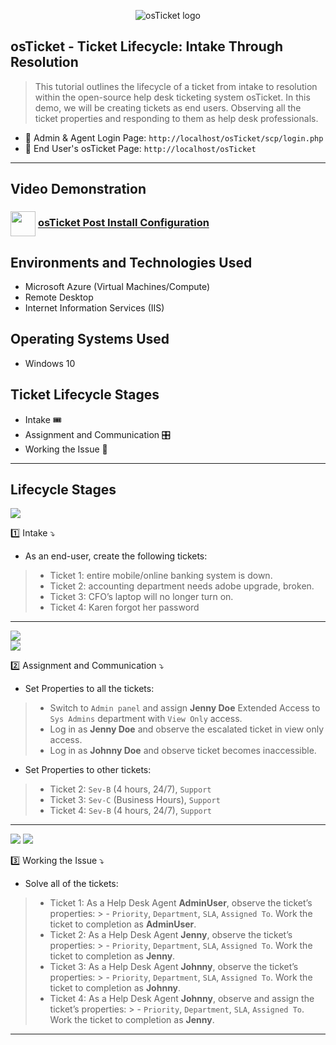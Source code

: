 <p align="center">
<img src="https://i.imgur.com/Clzj7Xs.png" alt="osTicket logo"/>
</p>

## osTicket - Ticket Lifecycle: Intake Through Resolution ##
> This tutorial outlines the lifecycle of a ticket from intake to resolution within the open-source help desk ticketing system osTicket. In this demo, we will be creating tickets as end users. Observing all the ticket properties and responding to them as help desk professionals.
 - 🔗 Admin & Agent Login Page: `http://localhost/osTicket/scp/login.php`
 - 🔗 End User's osTicket Page: `http://localhost/osTicket` <br />
---

## Video Demonstration ##
### [<img src="https://img.icons8.com/?size=100&id=19318&format=png&color=000000" align="center" width="40" height="40">](https://www.youtube.com/channel/UC9YvuJxKB94ByhwCfZQ_5Kg) [osTicket Post Install Configuration](https://youtu.be/7HAPxk8Glic)

<h2>Environments and Technologies Used</h2>

- Microsoft Azure (Virtual Machines/Compute)
- Remote Desktop
- Internet Information Services (IIS)

<h2>Operating Systems Used </h2>

- Windows 10 </b>

<h2>Ticket Lifecycle Stages</h2>

- Intake 🎟️
- Assignment and Communication 🎛️
- Working the Issue 👷
---

<h2>Lifecycle Stages</h2>

<img src="https://github.com/user-attachments/assets/50b9c74e-b39e-475e-b230-e8c77e69474a" /> <br />

1️⃣ Intake ⤵️
- As an end-user, create the following tickets:
> - Ticket 1: entire mobile/online banking system is down.
> - Ticket 2: accounting department needs adobe upgrade, broken.
> - Ticket 3: CFO’s laptop will no longer turn on.
> - Ticket 4: Karen forgot her password
---

<img src="https://github.com/user-attachments/assets/d92b5db3-cf2b-4066-8aef-83065d63b092" /> <br />
<img src="https://github.com/user-attachments/assets/9a468cd5-7fc8-47b2-8036-a8ba74108b8f" /> <br />

2️⃣ Assignment and Communication ⤵️
- Set Properties to all the tickets:
> - Switch to `Admin panel` and assign **Jenny Doe** Extended Access to `Sys Admins` department with `View Only` access.
> - Log in as **Jenny Doe** and observe the escalated ticket in view only access.
> - Log in as **Johnny Doe** and observe ticket becomes inaccessible.
- Set Properties to other tickets:
> - Ticket 2: `Sev-B` (4 hours, 24/7), `Support`
> - Ticket 3: `Sev-C` (Business Hours), `Support`
> - Ticket 4: `Sev-B` (4 hours, 24/7), `Support` 
---

<img src="https://github.com/user-attachments/assets/edce1b88-f744-491d-8bed-b8913de96cce" />
<img src="https://github.com/user-attachments/assets/c94bf4a4-eab1-4004-87a9-837837d14a15" /> <br />

3️⃣ Working the Issue ⤵️
- Solve all of the tickets:
> - Ticket 1: As a Help Desk Agent **AdminUser**, observe the ticket’s properties:
    > - `Priority`, `Department`, `SLA`, `Assigned To`. Work the ticket to completion as **AdminUser**.
> - Ticket 2: As a Help Desk Agent **Jenny**, observe the ticket’s properties:
    > - `Priority`, `Department`, `SLA`, `Assigned To`. Work the ticket to completion as **Jenny**.
> - Ticket 3: As a Help Desk Agent **Johnny**, observe the ticket’s properties:
    > - `Priority`, `Department`, `SLA`, `Assigned To`. Work the ticket to completion as **Johnny**.
> - Ticket 4: As a Help Desk Agent **Johnny**, observe and assign the ticket’s properties:
    > - `Priority`, `Department`, `SLA`, `Assigned To`. Work the ticket to completion as **Jenny**.
---

